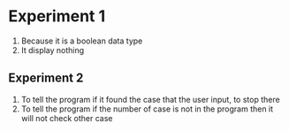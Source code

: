 # Experiment 1

1. Because it is a boolean data type  
2. It display nothing 

## Experiment 2 

1. To tell the program if it found the case that the user input, to stop there  
2. To tell the program if the number of case is not in the program then it will not check other case